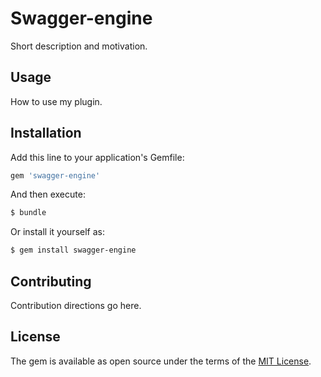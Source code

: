 # Swagger-engine
Short description and motivation.

## Usage
How to use my plugin.

## Installation
Add this line to your application's Gemfile:

```ruby
gem 'swagger-engine'
```

And then execute:
```bash
$ bundle
```

Or install it yourself as:
```bash
$ gem install swagger-engine
```

## Contributing
Contribution directions go here.

## License
The gem is available as open source under the terms of the [MIT License](http://opensource.org/licenses/MIT).
